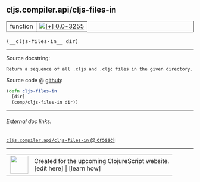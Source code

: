 ## cljs.compiler.api/cljs-files-in



 <table border="1">
<tr>
<td>function</td>
<td><a href="https://github.com/cljsinfo/cljs-api-docs/tree/0.0-3255"><img valign="middle" alt="[+] 0.0-3255" title="Added in 0.0-3255" src="https://img.shields.io/badge/+-0.0--3255-lightgrey.svg"></a> </td>
</tr>
</table>


 <samp>
(__cljs-files-in__ dir)<br>
</samp>

---





Source docstring:

```
Return a sequence of all .cljs and .cljc files in the given directory.
```


Source code @ [github](https://github.com/clojure/clojurescript/blob/r1.7.58/src/main/clojure/cljs/compiler/api.clj#L88-L91):

```clj
(defn cljs-files-in
  [dir]
  (comp/cljs-files-in dir))
```

<!--
Repo - tag - source tree - lines:

 <pre>
clojurescript @ r1.7.58
└── src
    └── main
        └── clojure
            └── cljs
                └── compiler
                    └── <ins>[api.clj:88-91](https://github.com/clojure/clojurescript/blob/r1.7.58/src/main/clojure/cljs/compiler/api.clj#L88-L91)</ins>
</pre>

-->

---



###### External doc links:

[`cljs.compiler.api/cljs-files-in` @ crossclj](http://crossclj.info/fun/cljs.compiler.api/cljs-files-in.html)<br>

---

 <table>
<tr><td>
<img valign="middle" align="right" width="48px" src="http://i.imgur.com/Hi20huC.png">
</td><td>
Created for the upcoming ClojureScript website.<br>
[edit here] | [learn how]
</td></tr></table>

[edit here]:https://github.com/cljsinfo/cljs-api-docs/blob/master/cljsdoc/cljs.compiler.api_cljs-files-in.cljsdoc
[learn how]:https://github.com/cljsinfo/cljs-api-docs/wiki/cljsdoc-files

<!--

This information was too distracting to show to readers, but I'll leave it
commented here since it is helpful to:

- pretty-print the data used to generate this document
- and show how to retrieve that data



The API data for this symbol:

```clj
{:ns "cljs.compiler.api",
 :name "cljs-files-in",
 :signature ["[dir]"],
 :history [["+" "0.0-3255"]],
 :type "function",
 :full-name-encode "cljs.compiler.api_cljs-files-in",
 :source {:code "(defn cljs-files-in\n  [dir]\n  (comp/cljs-files-in dir))",
          :title "Source code",
          :repo "clojurescript",
          :tag "r1.7.58",
          :filename "src/main/clojure/cljs/compiler/api.clj",
          :lines [88 91]},
 :full-name "cljs.compiler.api/cljs-files-in",
 :docstring "Return a sequence of all .cljs and .cljc files in the given directory."}

```

Retrieve the API data for this symbol:

```clj
;; from Clojure REPL
(require '[clojure.edn :as edn])
(-> (slurp "https://raw.githubusercontent.com/cljsinfo/cljs-api-docs/catalog/cljs-api.edn")
    (edn/read-string)
    (get-in [:symbols "cljs.compiler.api/cljs-files-in"]))
```

-->
